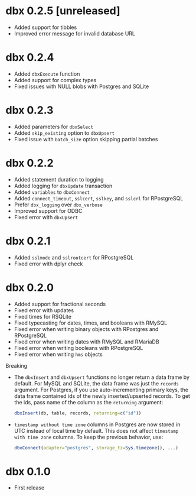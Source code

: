 # dbx 0.2.5 [unreleased]

- Added support for tibbles
- Improved error message for invalid database URL

# dbx 0.2.4

- Added `dbxExecute` function
- Added support for complex types
- Fixed issues with NULL blobs with Postgres and SQLite

# dbx 0.2.3

- Added parameters for `dbxSelect`
- Added `skip_existing` option to `dbxUpsert`
- Fixed issue with `batch_size` option skipping partial batches

# dbx 0.2.2

- Added statement duration to logging
- Added logging for `dbxUpdate` transaction
- Added `variables` to `dbxConnect`
- Added `connect_timeout`, `sslcert`, `sslkey`, and `sslcrl` for RPostgreSQL
- Prefer `dbx_logging` over `dbx_verbose`
- Improved support for ODBC
- Fixed error with `dbxUpsert`

# dbx 0.2.1

- Added `sslmode` and `sslrootcert` for RPostgreSQL
- Fixed error with dplyr check

# dbx 0.2.0

- Added support for fractional seconds
- Fixed error with updates
- Fixed times for RSQLite
- Fixed typecasting for dates, times, and booleans with RMySQL
- Fixed error when writing binary objects with RPostgres and RPostgreSQL
- Fixed error when writing dates with RMySQL and RMariaDB
- Fixed error when writing booleans with RPostgreSQL
- Fixed error when writing `hms` objects

Breaking

- The `dbxInsert` and `dbxUpsert` functions no longer return a data frame by default. For MySQL and SQLite, the data frame was just the `records` argument. For Postgres, if you use auto-incrementing primary keys, the data frame contained ids of the newly inserted/upserted records. To get the ids, pass name of the column as the `returning` argument:

  ```r
  dbxInsert(db, table, records, returning=c("id"))
  ```

- `timestamp without time zone` columns in Postgres are now stored in UTC instead of local time by default. This does not affect `timestamp with time zone` columns. To keep the previous behavior, use:

  ```r
  dbxConnect(adapter="postgres", storage_tz=Sys.timezone(), ...)
  ```

# dbx 0.1.0

- First release
